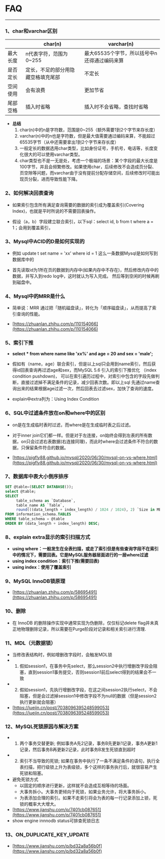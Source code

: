 # FAQ
---

### 1、char和varchar区别
|          | char(n)  | varchar(n) |
|  ----    | ----     | ----  |
| 最大长度  | n代表字符，范围为0~255 | 最大65535个字节，所以括号中n还得通过编码来算  |
| 是否定长  | 定长，不足的部分用隐藏空格填充尾部 | 不定长  |
| 空间使用  | 会有浪费 | 更加节省  |
| 尾部空格  | 插入时省略 | 插入时不会省略，查找时省略  |

* **总结**
  1. char(n)中的n是字符数，范围是0~255（额外需要1到2个字节来存长度）
  2. varchar(n)中的n也是字符数，但是最大值需要通过编码来算，不能超过65535字节（从中还需要拿出1到2个字节来存长度）
  3. 一般定长的数据选用char类型，比如身份证号，手机号，电话等，长度变化很大的可以使用varchar类型。
  4. char类型也不是一无是处，考虑一个极端的场景：某个字段的最大长度是100字节，并且会频繁修改。如果使用char，后续修改不会造成页分裂、页空隙等问题，而varchar由于没有提前分配存储空间，后续修改时可能出现页分裂，进而导致性能下降。

### 2、如何解决回表查询

* 如果索引包含所有满足查询需要的数据的索引成为覆盖索引(Covering Index)，也就是平时所说的不需要回表操作。

* 假设（a，b）字段建立联合索引，以下sql：select id, b from t where a = 1；会用到覆盖索引，

### 3、Mysql中ACID的D是如何实现的
* 例如 update t set name = 'xx' where id = 1 这么一条数据Mysql是如何写到数据库中的

* 首先读取id为1所在页的数据到内存中(如果内存中不存在)，然后修改内存中的数据，并写入到redo log中，这时就认为写入完成。
然后等到空闲的时候再刷到磁盘中。

### 4、Mysql中的MRR是什么
* 简单说：MRR 通过把「随机磁盘读」，转化为「顺序磁盘读」，从而提高了索引查询的性能。

* [https://zhuanlan.zhihu.com/p/110154066](https://zhuanlan.zhihu.com/p/110154066)

### 5、索引下推
* **select * from where name like 'xx%' and age = 20 and sex = 'male';**

* 假如有（name，age）联合索引，但是以上sql只会用到name索引，然后获得id回表查询再过滤age和sex，而MySQL 5.6 引入的索引下推优化
（index condition pushdown)， 可以在索引遍历过程中，对索引中包含的字段先做判断，直接过滤掉不满足条件的记录，减少回表次数。即以上sql
先通过name查询出来的结果根据age过滤一次，然后回表去过滤sex，加快了查询的速度。

* explain中extra列为：Using Index Condition

### 6、SQL中过滤条件放在on和where中的区别
* on是在生成临时表时过滤，而where是在生成临时表之后过滤。
* 对于inner join它们都一样。但是对于左连接，on始终会得到左表的所有数据，on只会过滤右表数据(右连接同理)，而此时where会过滤条件不符合的数据，只保留条件符合的数据。

* [https://pigfly88.github.io/mysql/2020/06/30/mysql-on-vs-where.html](https://pigfly88.github.io/mysql/2020/06/30/mysql-on-vs-where.html)

### 7、数据库中表大小倒序排序
```sql
SET @table=(SELECT DATABASE());
select @table;
SELECT
     table_schema as `Database`,
     table_name AS `Table`,
     round(((data_length + index_length) / 1024 / 1024), 2) `Size in MB`
FROM information_schema.TABLES
WHERE table_schema = @table
ORDER BY (data_length + index_length) DESC;
```

### 8、explain extra显示的索引扫描方式
* **using where：一般发生在全表扫描，或走了索引但是有些查询字段不在索引中的情况下，需要回表。它是MySQL服务器层面进行的一层where过滤**
* **using index condition：索引下推(需要回表)**
* **using index：使用了覆盖索引**

### 9、MySQL InnoDB锁原理
* [https://zhuanlan.zhihu.com/p/58695491](https://zhuanlan.zhihu.com/p/58695491)

### 10、删除
* 在 InnoDB 的删除操作实现中通常实现为伪删除，仅仅标记delete flag并未真正地物理删除记录，所以需要在Purge阶段对记录和相关索引进行清理.

### 11、MDL（元数据锁）
* 当修改表结构时，例如增删改字段时，会触发MDL锁
* 1. 假如session1，在事务中先select，那么session2中执行增删改字段会阻塞，直到session1事务提交，否则session1前后select得到的结果会不一致
* 2. 假如session1，先执行增删改字段，在这之间session2执行select，不会阻塞，但是会过滤掉session1中修改字段不为null的数据（但是session2执行更新就会阻塞）
* [https://juejin.cn/post/7038096395248599053](https://juejin.cn/post/7038096395248599053)

### 12、MySQL死锁原因与解决方案
* 1. 两个事务交替更新; 例如事务A先2记录，事务B先更新1记录，事务A更新1记录，然后事务B再更新2记录，此时事务B发生死锁直到超时
* 2. 索引不当导致的死锁; 如果在事务中执行了一条不满足条件的语句，执行全表扫描，把行级锁上升为表级锁，多个这样的事务执行后，就很容易产生死锁和阻塞。
* 避免死锁方式
  * 以固定的顺序进行更新，这样就不会造成互相等待的场面。
  * 大事务拆小。大事务更倾向于死锁，如果业务允许，将大事务拆小。
  * 为表添加合理的索引。如果不走索引将会为表的每一行记录添加上锁，死锁的概率大大增大。
* [https://www.jianshu.com/p/7401cb087651](https://www.jianshu.com/p/7401cb087651)
* show engine innnodb status可排查死锁日志

### 13、ON_DUPLICATE_KEY_UPDATE
* [https://www.jianshu.com/p/bd32a8a56b0f](https://www.jianshu.com/p/bd32a8a56b0f)
